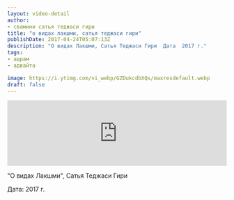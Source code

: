 ```yaml
---
layout: video-detail
author:
- свамини сатья теджаси гири
title: "о видах лакшми, сатья теджаси гири"
publishDate: 2017-04-24T05:07:13Z
description: "О видах Лакшми, Сатья Теджаси Гири  Дата  2017 г."
tags: 
- ашрам
- адвайта

image: https://i.ytimg.com/vi_webp/GZDukcdbXQs/maxresdefault.webp
draft: false
---
```


<iframe width="100%" src="https://www.youtube.com/embed/GZDukcdbXQs" frameborder="0" allowfullscreen=""></iframe> 

 "О видах Лакшми", Сатья Теджаси Гири

 Дата: 2017 г.

  

 